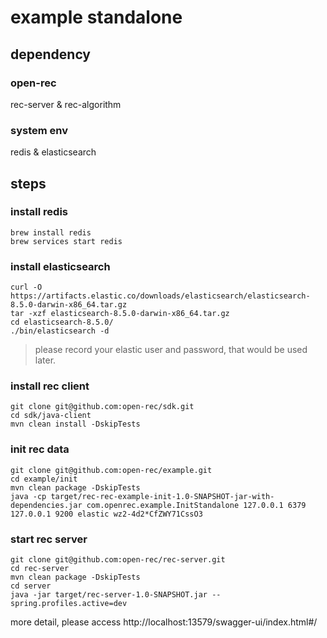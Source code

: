 # example standalone

## dependency
### open-rec
rec-server & rec-algorithm

### system env
redis & elasticsearch

## steps

### install redis

```shell
brew install redis
brew services start redis
```

### install elasticsearch
```shell
curl -O https://artifacts.elastic.co/downloads/elasticsearch/elasticsearch-8.5.0-darwin-x86_64.tar.gz
tar -xzf elasticsearch-8.5.0-darwin-x86_64.tar.gz
cd elasticsearch-8.5.0/
./bin/elasticsearch -d
```

> please record your elastic user and password, that would be used later.

### install rec client
```shell
git clone git@github.com:open-rec/sdk.git
cd sdk/java-client
mvn clean install -DskipTests
```

### init rec data
```shell
git clone git@github.com:open-rec/example.git
cd example/init
mvn clean package -DskipTests
java -cp target/rec-rec-example-init-1.0-SNAPSHOT-jar-with-dependencies.jar com.openrec.example.InitStandalone 127.0.0.1 6379 127.0.0.1 9200 elastic wz2-4d2*CfZWY71CssO3
```

### start rec server

```shell
git clone git@github.com:open-rec/rec-server.git
cd rec-server
mvn clean package -DskipTests
cd server
java -jar target/rec-server-1.0-SNAPSHOT.jar --spring.profiles.active=dev
```
more detail, please access http://localhost:13579/swagger-ui/index.html#/

